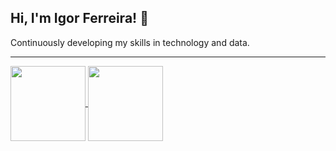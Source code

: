 ## Hi, I'm Igor Ferreira! 👋 <br>

Continuously developing my skills in technology and data.   

---

 <a href="https://github.com/igornsferreira"> 
   <img height="120em"   align="center" src="https://github-readme-stats.vercel.app/api?username=igornsferreira&show_icons=true&theme=dark&include_all_commits=true&count_private=true"/>
   <img height="120em"  align="center" src="https://github-readme-stats.vercel.app/api/top-langs/?username=igornsferreira&layout=compact&langs_count7&theme=dark" /> 
 
